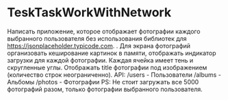 # TeskTaskWorkWithNetwork

Написать приложение, которое отображает фотографии каждого выбранного пользователя
без использования библиотек для https://jsonplaceholder.typicode.com.
.
Для экрана фотографий организовать кеширование картинок в памяти, отображать индикатор загрузки для каждой фотографии.
Каждая ячейка имеет тень и скругленные углы. Отображать title фотографии под изображением (количество строк неограниченно).
API:
/users - Пользователи /albums - Альбомы /photos - Фотографии
PS: Не стоит загружать все 5000 фотографий разом, только фотографии выбранного пользователя.
  
